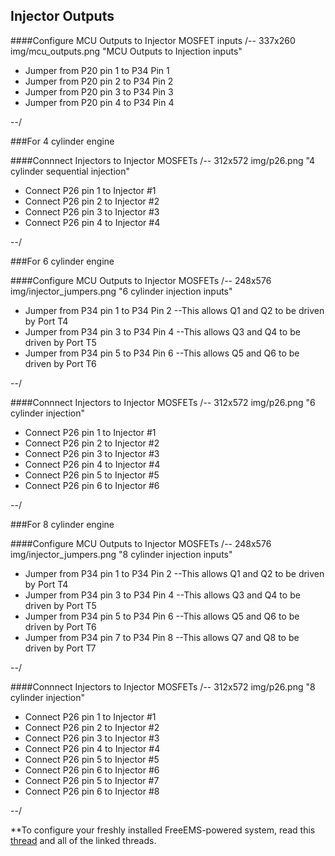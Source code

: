 ## Injector Outputs ##

####Configure MCU Outputs to Injector MOSFET inputs
/-- 337x260 img/mcu_outputs.png "MCU Outputs to Injection inputs" 

- Jumper from P20 pin 1 to P34 Pin 1
- Jumper from P20 pin 2 to P34 Pin 2
- Jumper from P20 pin 3 to P34 Pin 3
- Jumper from P20 pin 4 to P34 Pin 4

--/

###For 4 cylinder engine

####Connnect Injectors to Injector MOSFETs
/-- 312x572 img/p26.png "4 cylinder sequential injection" 

- Connect P26 pin 1 to Injector #1
- Connect P26 pin 2 to Injector #2
- Connect P26 pin 3 to Injector #3
- Connect P26 pin 4 to Injector #4

--/

###For 6 cylinder engine

####Configure MCU Outputs to Injector MOSFETs
/-- 248x576 img/injector_jumpers.png "6 cylinder injection inputs" 

- Jumper from P34 pin 1 to P34 Pin 2 --This allows Q1 and Q2 to be driven by Port T4
- Jumper from P34 pin 3 to P34 Pin 4 --This allows Q3 and Q4 to be driven by Port T5
- Jumper from P34 pin 5 to P34 Pin 6 --This allows Q5 and Q6 to be driven by Port T6

--/

####Connnect Injectors to Injector MOSFETs
/-- 312x572 img/p26.png "6 cylinder injection" 

- Connect P26 pin 1 to Injector #1
- Connect P26 pin 2 to Injector #2
- Connect P26 pin 3 to Injector #3
- Connect P26 pin 4 to Injector #4
- Connect P26 pin 5 to Injector #5
- Connect P26 pin 6 to Injector #6

--/

###For 8 cylinder engine

####Configure MCU Outputs to Injector MOSFETs
/-- 248x576 img/injector_jumpers.png "8 cylinder injection inputs" 

- Jumper from P34 pin 1 to P34 Pin 2 --This allows Q1 and Q2 to be driven by Port T4
- Jumper from P34 pin 3 to P34 Pin 4 --This allows Q3 and Q4 to be driven by Port T5
- Jumper from P34 pin 5 to P34 Pin 6 --This allows Q5 and Q6 to be driven by Port T6
- Jumper from P34 pin 7 to P34 Pin 8 --This allows Q7 and Q8 to be driven by Port T7

--/

####Connnect Injectors to Injector MOSFETs
/-- 312x572 img/p26.png "8 cylinder injection" 

- Connect P26 pin 1 to Injector #1
- Connect P26 pin 2 to Injector #2
- Connect P26 pin 3 to Injector #3
- Connect P26 pin 4 to Injector #4
- Connect P26 pin 5 to Injector #5
- Connect P26 pin 6 to Injector #6
- Connect P26 pin 5 to Injector #7
- Connect P26 pin 6 to Injector #8

--/

**To configure your freshly installed FreeEMS-powered system, read this [thread](http://forum.diyefi.org/viewtopic.php?f=54&t=1166) and all of the linked threads.

